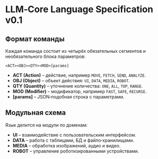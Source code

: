 # LLM‑Core Language Specification v0.1

## Формат команды
Каждая команда состоит из четырёх обязательных сегментов и необязательного блока параметров:

```
<ACT><OBJ><QTY><MOD>[params]
```

- **ACT (Action)** – действие, например `MOVE`, `FETCH`, `SEND`, `ANALYZE`.
- **OBJ (Object)** – объект действия: `UI`, `DATA`, `MEDIA`, `ROBOT`.
- **QTY (Quantity)** – уточнение количества: `ONE`, `ALL`, `TOP`, `RANGE`.
- **MOD (Modifier)** – модификатор, например `FAST`, `SAFE`, `RECURSE`.
- **[params]** – JSON‑подобная строка с параметрами.

## Модульная схема
Язык делится на модули по доменам:
- **UI** – взаимодействие с пользовательским интерфейсом.
- **DATA** – работа с таблицами, БД и файло‑хранилищами.
- **MEDIA** – обработка изображений, аудио и видео.
- **ROBOT** – управление роботизированными устройствами.


